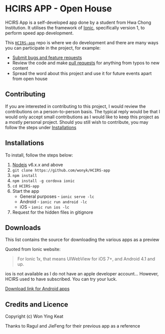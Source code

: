 # HCIRS APP - Open House

HCIRS App is a self-developed app done by a student from Hwa Chong Institution. It utilises the framework of [Ionic](http://ionicframework.com/), specifically version 1, to perform speed app development.

This [`HCIRS-app`](https://github.com/wonyk/HCIRS-app) repo is where we do development and there are many ways you can participate in the project, for example:

* [Submit bugs and feature requests](https://github.com/wonyk/HCIRS-app/issues)
* Review the code and make [pull requests](https://github.com/wonyk/HCIRS-app/pulls) for anything from typos to new content
* Spread the word about this project and use it for future events apart from open house

## Contributing

If you are interested in contributing to this project, I would review the contributions on a person-to-person basis.
The typical reply would be that I would only accept small contributions as I would like to keep this project as a mostly personal project.
Should you still wish to contribute, you may follow the steps under [Installations](https://github.com/wonyk/HCIRS-app/#installations)

## Installations

To install, follow the steps below:

1. [Nodejs](https://nodejs.org/en/download/) v6.x.x and above
2. `git clone https://github.com/wonyk/HCIRS-app`
3. `npm install`
4. `npm install -g cordova ionic`
5. `cd HCIRS-app`
6. Start the app
    * General purposes - `ionic serve -lc`
    * Android - `ionic run android -lc`
    * iOS - `ionic run ios -lc`
7. Request for the hidden files in gitignore

## Downloads

This list contains the source for downloading the various apps as a preview

Quoted from Ionic website:
> For Ionic 1x, that means UIWebView for iOS 7+, and Android 4.1 and up.

ios is not available as I do not have an apple developer account... However, HCIRS used to have subscribed. You can try your luck.

[Download link for Android apps](https://drive.google.com/open?id=0B8AVt25raodmZEYwVGtra2hXa0U)
## Credits and Licence

Copyright (c) Won Ying Keat

Thanks to Ragul and JieFeng for their previous app as a reference


